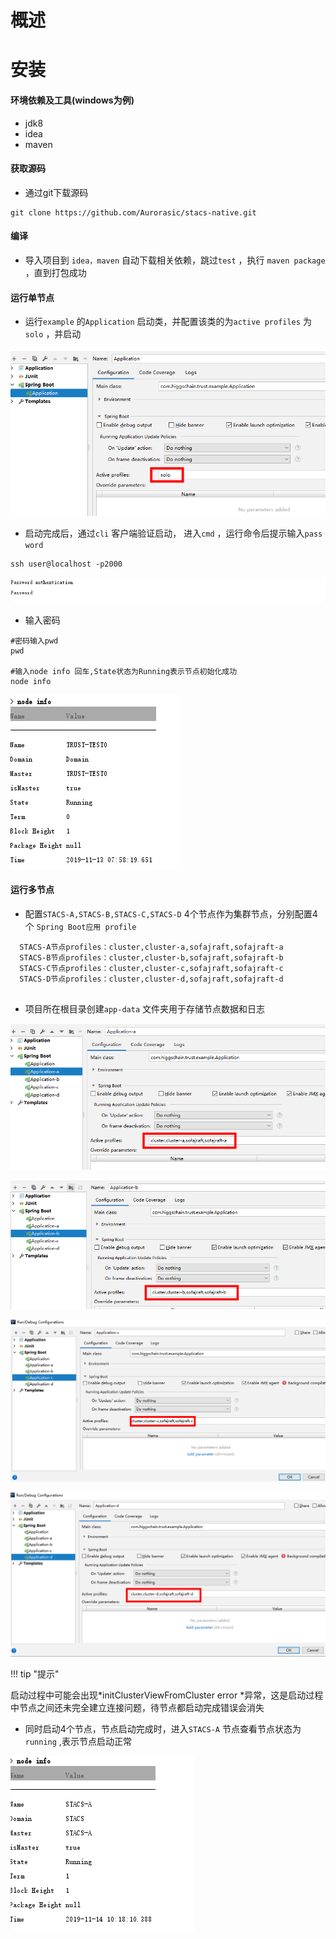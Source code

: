 # 概述



# 安装

#### 环境依赖及工具(windows为例)

+ jdk8
+ idea
+ maven

#### 获取源码

+ 通过git下载源码

~~~
git clone https://github.com/Aurorasic/stacs-native.git
~~~

#### 编译

+ 导入项目到 `idea，maven` 自动下载相关依赖，跳过`test` ，执行 `maven package`   ，直到打包成功

#### 运行单节点

+ 运行`example` 的`Application` 启动类，并配置该类的为`active profiles` 为`solo` ，并启动

![application-config](images/design/get-start/application-config.png)





+ 启动完成后，通过`cli`  客户端验证启动， 进入`cmd` ，运行命令后提示输入`pass word` 

  

~~~
ssh user@localhost -p2000
~~~

  

![pwd](images/design/get-start/pwd.png)

+ 输入密码 

  

~~~
#密码输入pwd
pwd

#输入node info 回车,State状态为Running表示节点初始化成功
node info
~~~

![node-info](images/design/get-start/node-info.png)

#### 运行多节点



+ 配置`STACS-A,STACS-B,STACS-C,STACS-D` 4个节点作为集群节点，分别配置4个 `Spring Boot应用 profile` 

~~~
  STACS-A节点profiles：cluster,cluster-a,sofajraft,sofajraft-a
  STACS-B节点profiles：cluster,cluster-b,sofajraft,sofajraft-b
  STACS-C节点profiles：cluster,cluster-c,sofajraft,sofajraft-c
  STACS-D节点profiles：cluster,cluster-d,sofajraft,sofajraft-d
  
~~~

+ 项目所在根目录创建`app-data` 文件夹用于存储节点数据和日志

![image-20191115112557022](images/design/get-start/cluster-config-a.png)



![image-20191115112650860](images/design/get-start/cluster-config-b.png)

![image-20191115112742790](images/design/get-start/cluster-config-c.png)



![image-20191115112814431](images/design/get-start/cluster-config-d.png)



!!! tip "提示"

启动过程中可能会出现*initClusterViewFromCluster error *异常，这是启动过程中节点之间还未完全建立连接问题，待节点都启动完成错误会消失

+ 同时启动4个节点，节点启动完成时，进入`STACS-A` 节点查看节点状态为`running` ,表示节点启动正常

![image-20191115111240332](images/design/get-start/cluster-run.png)





















